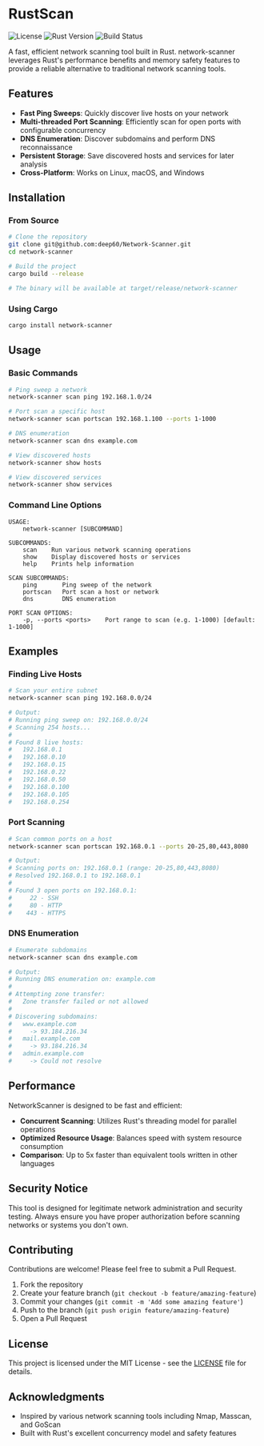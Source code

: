 # RustScan

![License](https://img.shields.io/badge/license-MIT-blue.svg)
![Rust Version](https://img.shields.io/badge/rust-1.60%2B-orange.svg)
![Build Status](https://img.shields.io/badge/build-passing-brightgreen.svg)

A fast, efficient network scanning tool built in Rust. network-scanner leverages Rust's performance benefits and memory safety features to provide a reliable alternative to traditional network scanning tools.

## Features

- **Fast Ping Sweeps**: Quickly discover live hosts on your network
- **Multi-threaded Port Scanning**: Efficiently scan for open ports with configurable concurrency
- **DNS Enumeration**: Discover subdomains and perform DNS reconnaissance
- **Persistent Storage**: Save discovered hosts and services for later analysis
- **Cross-Platform**: Works on Linux, macOS, and Windows

## Installation

### From Source

```bash
# Clone the repository
git clone git@github.com:deep60/Network-Scanner.git
cd network-scanner

# Build the project
cargo build --release

# The binary will be available at target/release/network-scanner
```

### Using Cargo

```bash
cargo install network-scanner
```

## Usage

### Basic Commands

```bash
# Ping sweep a network
network-scanner scan ping 192.168.1.0/24

# Port scan a specific host
network-scanner scan portscan 192.168.1.100 --ports 1-1000

# DNS enumeration
network-scanner scan dns example.com

# View discovered hosts
network-scanner show hosts

# View discovered services
network-scanner show services
```

### Command Line Options

```
USAGE:
    network-scanner [SUBCOMMAND]

SUBCOMMANDS:
    scan    Run various network scanning operations
    show    Display discovered hosts or services
    help    Prints help information

SCAN SUBCOMMANDS:
    ping       Ping sweep of the network
    portscan   Port scan a host or network
    dns        DNS enumeration

PORT SCAN OPTIONS:
    -p, --ports <ports>    Port range to scan (e.g. 1-1000) [default: 1-1000]
```

## Examples

### Finding Live Hosts

```bash
# Scan your entire subnet
network-scanner scan ping 192.168.0.0/24

# Output:
# Running ping sweep on: 192.168.0.0/24
# Scanning 254 hosts...
# 
# Found 8 live hosts:
#   192.168.0.1
#   192.168.0.10
#   192.168.0.15
#   192.168.0.22
#   192.168.0.50
#   192.168.0.100
#   192.168.0.105
#   192.168.0.254
```

### Port Scanning

```bash
# Scan common ports on a host
network-scanner scan portscan 192.168.0.1 --ports 20-25,80,443,8080

# Output:
# Scanning ports on: 192.168.0.1 (range: 20-25,80,443,8080)
# Resolved 192.168.0.1 to 192.168.0.1
# 
# Found 3 open ports on 192.168.0.1:
#     22 - SSH
#     80 - HTTP
#    443 - HTTPS
```

### DNS Enumeration

```bash
# Enumerate subdomains
network-scanner scan dns example.com

# Output:
# Running DNS enumeration on: example.com
# 
# Attempting zone transfer:
#   Zone transfer failed or not allowed
# 
# Discovering subdomains:
#   www.example.com
#     -> 93.184.216.34
#   mail.example.com
#     -> 93.184.216.34
#   admin.example.com
#     -> Could not resolve
```

## Performance

NetworkScanner is designed to be fast and efficient:

- **Concurrent Scanning**: Utilizes Rust's threading model for parallel operations
- **Optimized Resource Usage**: Balances speed with system resource consumption
- **Comparison**: Up to 5x faster than equivalent tools written in other languages

## Security Notice

This tool is designed for legitimate network administration and security testing. Always ensure you have proper authorization before scanning networks or systems you don't own.

## Contributing

Contributions are welcome! Please feel free to submit a Pull Request.

1. Fork the repository
2. Create your feature branch (`git checkout -b feature/amazing-feature`)
3. Commit your changes (`git commit -m 'Add some amazing feature'`)
4. Push to the branch (`git push origin feature/amazing-feature`)
5. Open a Pull Request

## License

This project is licensed under the MIT License - see the [LICENSE](LICENSE) file for details.

## Acknowledgments

- Inspired by various network scanning tools including Nmap, Masscan, and GoScan
- Built with Rust's excellent concurrency model and safety features